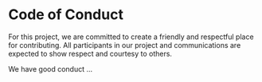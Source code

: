 # Code of Conduct

For this project, we are committed to create a friendly and respectful place for contributing. All participants in our project and communications are expected to show respect and courtesy to others.


We have good conduct
...
